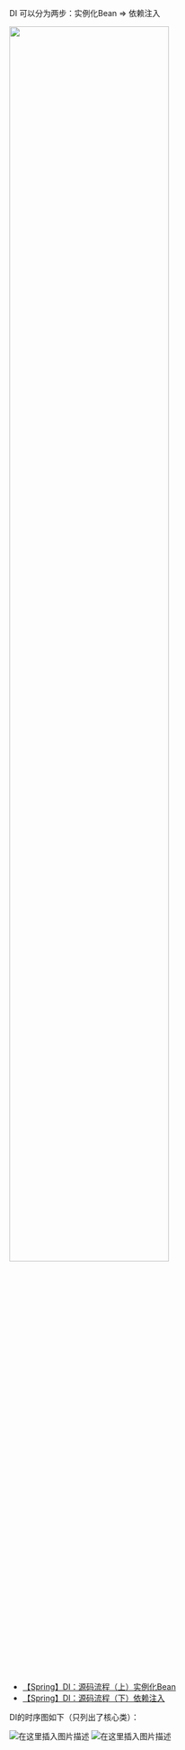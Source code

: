DI 可以分为两步：实例化Bean => 依赖注入

<img src="https://img-blog.csdnimg.cn/20201209010000590.png?x-oss-process=image/watermark,type_ZmFuZ3poZW5naGVpdGk,shadow_10,text_aHR0cHM6Ly9ibG9nLmNzZG4ubmV0L3dlaXhpbl80MzkzNTkyNw==,size_16,color_FFFFFF,t_70#pic_center" width="75%">

* [【Spring】DI：源码流程（上）实例化Bean](https://yzx66.blog.csdn.net/article/details/113903520)
* [【Spring】DI：源码流程（下）依赖注入](https://yzx66.blog.csdn.net/article/details/113905872)

DI的时序图如下（只列出了核心类）：

![在这里插入图片描述](https://img-blog.csdnimg.cn/20201209010201361.png?)
![在这里插入图片描述](https://img-blog.csdnimg.cn/20210222153617138.png?x-oss-process=image/watermark,type_ZmFuZ3poZW5naGVpdGk,shadow_10,text_aHR0cHM6Ly9ibG9nLmNzZG4ubmV0L3dlaXhpbl80MzkzNDYwNw==,size_16,color_FFFFFF,t_70)
